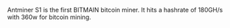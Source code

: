 Antminer S1 is the first BITMAIN bitcoin miner. It hits a hashrate of 180GH/s with 360w for bitcoin mining.
